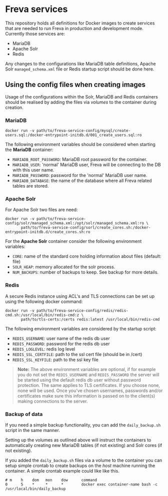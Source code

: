 # Freva services

This repository holds all definitions for Docker images to create services
that are needed to run Freva in production and development mode. Currently
those services are:

- MariaDB
- Apache Solr
- Redis

Any changes to the configurations like MariaDB table definitions, Apache
Solr `managed_schema.xml` file or Redis startup script should be done here.

## Using the config files when creating images

Usage of the configurations within the Solr, MariaDB and Redis containers should
be realised by adding the files via *volumes* to the container during creation.


### MariaDB

```console
docker run -v path/to/freva-service-config/mysql/create-users.sql:/docker-entrypoint-initdb.d/001_create_users.sql:ro
```

The following environment variables should be
considered when starting the **MariaDB** container:

- `MARIADB_ROOT_PASSWORD`: MariaDB root password for the container.
- `MARIADB_USER`: 'normal' MariaDB user, Freva will be connecting to the DB with
  this user name.
- `MARIADB_PASSWORD`: password for the 'normal' MariaDB user name.
- `MARIADB_DATABASE`: the name of the database where all Freva related tables
  are stored.

### Apache Solr

For Apache Solr two files are need:

```console
docker run -v path/to/freva-service-config/solr/managed_schema.xml:/opt/solr/managed_schema.xml:ro \
       path/to/freva-service-config/sorl/create_cores.sh:/docker-entrypoint-initdb.d/create_cores.sh:ro
```

For the **Apache Solr** container consider the following environment variables:

- `CORE`: name of the standard core holding information about files (default:
   file)
- `SOLR_HEAP`: memory allocated for the solr process.
- `NUM_BACKUPS`: number of backups to keep. See backup for more details.


### Redis
A secure Redis instance using ACL's and TLS connections can be set up using
the following docker command:

```console
docker run -v path/to/freva-service-config/redis/redis-cmd.sh:/usr/local/bin/redis-cmd:z \
       path/to/tls-certs:/certs redis:latest /usr/local/bin/redis-cmd
```

The following environment variables are considered by the startup script:

- `REDIS_USERNAME`: user name of the redis db user
- `REDIS_PASSWORD`: password for the redis db user
- `REDIS_LOGLEVEL`: redis log level
- `REDIS_SSL_CERTFILE`: path to the ssl cert file (should be in /cert)
- `REDIS_SSL_KEYFILE`: path to the ssl key file

> **Note:** The above environment variables are optional, if for example you do
            not set the `REDIS_USERNAME` and `REDIS_PASSWORD` the server will
            be started using the default redis db user without password
            protection. The same applies to TLS certificates. If you choose
            none, none will be used. Once you've chosen usernames, passwords
            and/or certificates make sure this information is passed
            on to the client(s) making connections to the server.

### Backup of data
If you need a simple backup functionality, you can add the `daily_backup.sh`
script in the same manner.

Setting up the volumes as outlined above will instruct the containers to
automatically creating new MariaDB tables (if not existing) and Solr cores
(if not existing).


If you added the `daily_backup.sh` files via a volume to the container you can
setup simple crontab to create backups on the *host* machine running
the container. A simple crontab example could like like this.

```
# m    h    dom   mon    dow      command
0      5    *     *      *        docker exec container-name bash -c /usr/local/bin/daily_backup
```
